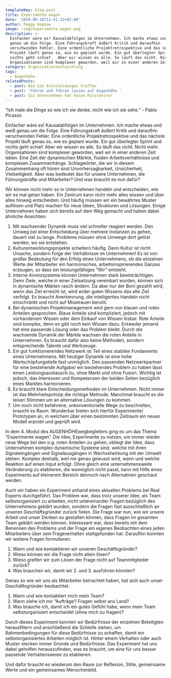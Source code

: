 ```yaml
---
templateKey: blog-post
title: Experimente wagen
date: '2019-09-18T11:41:32+02:00'
author: Peggy Kopkow
image: /img/experimente-wagen.png
description: >-
  Einfacher wäre es! Kausalabfolgen im Unternehmen. Ich mache etwas und weiß
  genau um die Folge. Eine Führungskraft äußert Kritik und daraufhin
  verschwinden Fehler. Eine ordentliche Projektretrospektive und das nächste
  Projekt läuft genau so, wie es geplant wurde. Ein gut überlegter Sprint und
  nichts geht schief.  Aber wir wissen es alle. So läuft das nicht. Nicht mehr.
  Organisationen sind komplexer geworden, weil wir in einer anderen Zeit leben.
category: Organisationsentwicklung
tags:
  - Augenhöhe
relatedPosts:
  - post: Wie Sie Entscheidungen treffen
  - post: 'Führen und führen lassen auf Augenhöhe '
  - post: Ein Unternehmen hat keine Mitarbeiter
---
```

“Ich male die Dinge so wie ich sie denke, nicht wie ich sie sehe.” - Pablo Picasso

Einfacher wäre es! Kausalabfolgen im Unternehmen. Ich mache etwas und weiß genau um die Folge. Eine Führungskraft äußert Kritik und daraufhin verschwinden Fehler. Eine ordentliche Projektretrospektive und das nächste Projekt läuft genau so, wie es geplant wurde. Ein gut überlegter Sprint und nichts geht schief.  Aber wir wissen es alle. So läuft das nicht. Nicht mehr. Organisationen sind komplexer geworden, weil wir in einer anderen Zeit leben. Eine Zeit der dynamischen Märkte, fluiden Arbeitsverhältnisse und komplexen Zusammenhänge. Schlagwörter, die wir in diesem Zusammenhang oft hören sind Unvorhersagbarkeit, Unsicherheit, Vielseitigkeit. Aber was bedeutet das für unsere Unternehmen, die Führungskräfte und Mitarbeiter? Und was braucht es nun dafür?

Wir können nicht mehr so in Unternehmen handeln und entscheiden, wie wir es mal getan haben. Ein Zentrum kann nicht mehr alles wissen und über alles hinweg entscheiden. Und häufig müssen wir ein bewährtes Muster auflösen und Platz machen für neue Ideen, Strukturen und Lösungen. Einige Unternehmen haben sich bereits auf dem Weg gemacht und haben dabei ähnliche Ansichten:

1. Mit wachsender Dynamik muss viel schneller reagiert werden. Den Umweg bei einer Entscheidung über mehrere Instanzen zu gehen, dauert viel zu lange. Probleme müssen ohne Umwege dort gelöst werden, wo sie entstehen. 
2. Kulturentwicklungsprojekte scheitern häufig. Denn Kultur ist nicht Ursache, sondern Folge der Verhältnisse im Unternehmen! Es ist von großer Bedeutung für den Erfolg eines Unternehmens, ob die einzelnen Werte der Mitarbeiter ein harmonisches, arbeitsinspirierendes Ganzes erzeugen, so dass ein leistungsfähiges “Wir” entsteht.
3. Interne Anreizsysteme können Unternehmen stark beeinträchtigen. Denn Ziele, welche in einer Zielsetzung vereinbart wurden, können sich in dynamische Mäkten rasch ändern. Da aber nur der Boni gezahlt wird, wenn das Ziel erreicht ist, wird wider guten Wissens das alte Ziel verfolgt. Es braucht Anerkennung, die intelligentes Handeln nicht einschränkt und nicht auf Misstrauen beruht. 
4. Bei dynamischen Projektmanagement wird gern von blauen und roten Anteilen gesprochen. Blaue Anteile sind kompliziert, jedoch mit vorhandenem Wissen oder dem Einkauf von Wissen lösbar. Rote Anteile sind komplex, denn es gibt noch kein Wissen dazu. Entweder jemand hat eine passende Lösung oder das Problem bleibt. Durch die wachsende Dynamik der Märkte wachsen die roten Anteile in Unternehmen. Es braucht dafür also keine Methoden, sondern entsprechende Talente und Werkzeuge.
5. Ein gut funktionierendes Netzwerk ist Teil eines stabilen Fundaments eines Unternehmens. Mit heutiger Dynamik ist eine hohe Wertschöpfungstiefe fast unmöglich. Den passenden Netzwerkpartner für eine bestehende Aufgabe/ ein bestehendes Problem zu haben lässt einen Leistungsaustausch zu, ohne Markt und ohne Fusion. Wichtig ist jedoch, das Interessen und Kompetenzen der beiden Seiten bezüglich eines Marktes harmonieren.
6. Es braucht klare Entscheidungsmethoden im Unternehmen. Nicht immer ist das Mehrheitsprinzip die richtige Methode. Manchmal braucht es die leisen Stimmen um an alternative Lösungen zu kommen. 
7. Um noch nicht befahrene, unkonventionelle Wege zu beschreiten, braucht es Raum. Wunderbar bieten sich hierfür Experimente/ Prototypen an, in welchem über einen bestimmten Zeitraum ein neues Modell erprobt und geprüft wird.

In dem 4. Modul des AUGENHÖHEwegbegleiters ging es um das Thema “Experimente wagen”. Die Idee, Experimente zu nutzen, um immer wieder neue Wege bei den o.g. roten Anteilen zu gehen, obliegt der Idee, dass Unternehmen komplex dynamische Systeme sind, welche mit ihren Signaleingängen und Signalausgängen in Wechselwirkung mit der Umwelt stehen. Komplex deshalb, weil nie genau gewusst wird, wann und welche Reaktion auf einen Input erfolgt. Ohne gleich eine unternehmensweite Veränderung zu etablieren, die womöglich nicht passt, kann mit Hilfe eines Experiments auf kleinerem Bereich dennoch nach Alternativen geschaut werden. 

Auch wir haben ein Experiment anhand eines aktuellen Problems bei Real Experts durchgeführt. Das Problem war, dass trotz unserer Idee, als Team selbstorganisiert zu arbeiten, nicht untereinander Fragen bezüglich des Unternehmens geklärt wurden, sondern die Fragen fast ausschließlich an unseren Geschäftsgründer zurück fielen. Die Frage war nun, wie wir unsere Arbeit und unser Denken so gestalten können, dass Fragen im gesamten Team geklärt werden können. Interessant war, dass bereits mit dem Benennen des Problems und der Frage ein eigenes Beobachten eines jeden Mitarbeiters über sein Frageverhalten stattgefunden hat. Daraufhin konnten wir weitere Fragen formulieren:

1. Wann und wie kontaktieren wir unseren Geschäftsgründer?
2. Wieso können wir die Frage nicht allein lösen?
3. Wieso greifen wir zum Lösen der Frage nicht auf Teammitglieder zurück?
4. Was brauchen wir, damit wir 2. und 3. ausführen könnten?

Genau so wie wir uns als Mitarbeiter betrachtet haben, hat sich auch unser Geschäftsgründer beobachtet.

1. Wann und wie kontaktiert mich mein Team?
2. Wann ziehe ich mir “Aufträge”/ Fragen selbst ans Land?
3. Was brauche ich, damit ich ein gutes Gefühl habe, wenn mein Team selbstorganisiert entscheidet (ohne mich zu fragen)?

Durch dieses Experiment konnten wir Bedürfnisse der einzelnen Beteiligten herausfiltern und anschließend die Schleife ziehen, um Rahmenbedingungen für diese Bedürfnisse zu schaffen, damit ein selbstorganisiertes Arbeiten möglich ist. Hinter einem Verhalten oder auch Muster stecken immer Gründe und Bedürfnisse. Das Experiment hat uns dabei geholfen herauszufinden, was es braucht, um eine für uns besser passende Verhaltensweise zu etablieren.

Und dafür braucht es wiederum den Raum zur Reflexion, Stille, gemeinsame Werte und ein gemeinsames Menschenbild.
